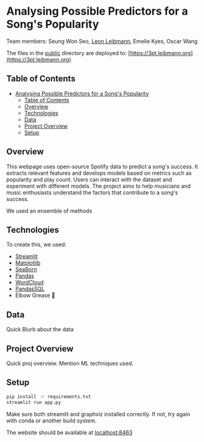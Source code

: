 
# Analysing Possible Predictors for a Song's Popularity

Team members:
Seung Won Seo, [Leon Leibmann](leibmann.org), Emelie Kyes, Oscar Wang

The files in the [public](/public) directory are deployed to: [https://3pt.leibmann.org](https://3pt.leibmann.org)

## Table of Contents

- [Analysing Possible Predictors for a Song's Popularity](#analysing-possible-predictors-for-a-songs-popularity)
  - [Table of Contents](#table-of-contents)
  - [Overview](#overview)
  - [Technologies](#technologies)
  - [Data](#data)
  - [Project Overview](#project-overview)
  - [Setup](#setup)

## Overview

This webpage uses open-source Spotify data to predict a song's success. It extracts relevant features and develops models based on metrics such as popularity and play count. Users can interact with the dataset and experiment with different models. The project aims to help musicians and music enthusiasts understand the factors that contribute to a song's success.


We used an ensemble of methods


## Technologies

To create this, we used:

- [Streamlit](https://streamlit.io)
- [Matplotlib](https://matplotlib.org)
- [SeaBorn](https://seaborn.pydata.org)
- [Pandas](https://pandas.pydata.org)
- [WordCloud](https://amueller.github.io/word_cloud/)
- [PandasSQL](https://pypi.org/project/pandasql/)
- Elbow Grease 💪

## Data

Quick Blurb about the data

## Project Overview

Quick proj overview. Mention ML techniques used.

## Setup

```bash
pip install -r requirements.txt
streamlit run app.py
```

Make sure both streamlit and graphviz installed correctly. If not, try
again with conda or another build system.

The website should be available at [localhost:8463](http://localhost:8463)
